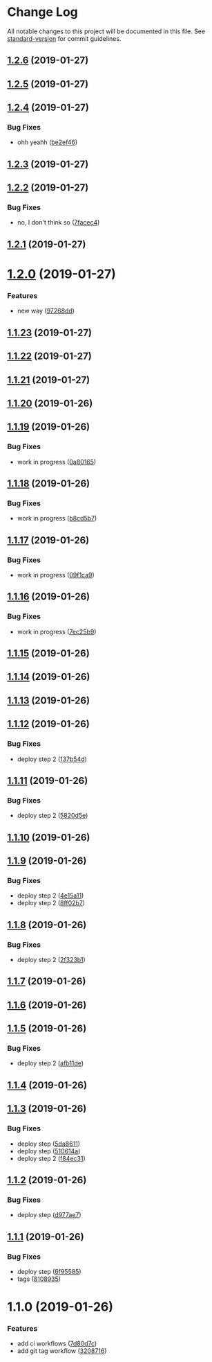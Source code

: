 # Change Log

All notable changes to this project will be documented in this file. See [standard-version](https://github.com/conventional-changelog/standard-version) for commit guidelines.

<a name="1.2.6"></a>
## [1.2.6](https://github.com/predescu/testing-circle-ci/compare/v1.2.5...v1.2.6) (2019-01-27)



<a name="1.2.5"></a>
## [1.2.5](https://github.com/predescu/testing-circle-ci/compare/v1.2.4...v1.2.5) (2019-01-27)



<a name="1.2.4"></a>
## [1.2.4](https://github.com/predescu/testing-circle-ci/compare/v1.2.3...v1.2.4) (2019-01-27)


### Bug Fixes

* ohh yeahh ([be2ef46](https://github.com/predescu/testing-circle-ci/commit/be2ef46))



<a name="1.2.3"></a>
## [1.2.3](https://github.com/predescu/testing-circle-ci/compare/v1.2.2...v1.2.3) (2019-01-27)



<a name="1.2.2"></a>
## [1.2.2](https://github.com/predescu/testing-circle-ci/compare/v1.2.1...v1.2.2) (2019-01-27)


### Bug Fixes

* no, I don't think so ([7facec4](https://github.com/predescu/testing-circle-ci/commit/7facec4))



<a name="1.2.1"></a>
## [1.2.1](https://github.com/predescu/testing-circle-ci/compare/v1.2.0...v1.2.1) (2019-01-27)



<a name="1.2.0"></a>
# [1.2.0](https://github.com/predescu/testing-circle-ci/compare/v1.1.23...v1.2.0) (2019-01-27)


### Features

* new way ([97268dd](https://github.com/predescu/testing-circle-ci/commit/97268dd))



<a name="1.1.23"></a>
## [1.1.23](https://github.com/predescu/testing-circle-ci/compare/v1.1.22...v1.1.23) (2019-01-27)



<a name="1.1.22"></a>
## [1.1.22](https://github.com/predescu/testing-circle-ci/compare/v1.1.21...v1.1.22) (2019-01-27)



<a name="1.1.21"></a>
## [1.1.21](https://github.com/predescu/testing-circle-ci/compare/v1.1.20...v1.1.21) (2019-01-27)



<a name="1.1.20"></a>
## [1.1.20](https://github.com/predescu/testing-circle-ci/compare/v1.1.19...v1.1.20) (2019-01-26)



<a name="1.1.19"></a>
## [1.1.19](https://github.com/predescu/testing-circle-ci/compare/v1.1.18...v1.1.19) (2019-01-26)


### Bug Fixes

* work in progress ([0a80165](https://github.com/predescu/testing-circle-ci/commit/0a80165))



<a name="1.1.18"></a>
## [1.1.18](https://github.com/predescu/testing-circle-ci/compare/v1.1.17...v1.1.18) (2019-01-26)


### Bug Fixes

* work in progress ([b8cd5b7](https://github.com/predescu/testing-circle-ci/commit/b8cd5b7))



<a name="1.1.17"></a>
## [1.1.17](https://github.com/predescu/testing-circle-ci/compare/v1.1.16...v1.1.17) (2019-01-26)


### Bug Fixes

* work in progress ([09f1ca9](https://github.com/predescu/testing-circle-ci/commit/09f1ca9))



<a name="1.1.16"></a>
## [1.1.16](https://github.com/predescu/testing-circle-ci/compare/v1.1.15...v1.1.16) (2019-01-26)


### Bug Fixes

* work in progress ([7ec25b9](https://github.com/predescu/testing-circle-ci/commit/7ec25b9))



<a name="1.1.15"></a>
## [1.1.15](https://github.com/predescu/testing-circle-ci/compare/v1.1.14...v1.1.15) (2019-01-26)



<a name="1.1.14"></a>
## [1.1.14](https://github.com/predescu/testing-circle-ci/compare/v1.1.13...v1.1.14) (2019-01-26)



<a name="1.1.13"></a>
## [1.1.13](https://github.com/predescu/testing-circle-ci/compare/v1.1.12...v1.1.13) (2019-01-26)



<a name="1.1.12"></a>
## [1.1.12](https://github.com/predescu/testing-circle-ci/compare/v1.1.11...v1.1.12) (2019-01-26)


### Bug Fixes

* deploy step 2 ([137b54d](https://github.com/predescu/testing-circle-ci/commit/137b54d))



<a name="1.1.11"></a>
## [1.1.11](https://github.com/predescu/testing-circle-ci/compare/v1.1.10...v1.1.11) (2019-01-26)


### Bug Fixes

* deploy step 2 ([5820d5e](https://github.com/predescu/testing-circle-ci/commit/5820d5e))



<a name="1.1.10"></a>
## [1.1.10](https://github.com/predescu/testing-circle-ci/compare/v1.1.9...v1.1.10) (2019-01-26)



<a name="1.1.9"></a>
## [1.1.9](https://github.com/predescu/testing-circle-ci/compare/v1.1.8...v1.1.9) (2019-01-26)


### Bug Fixes

* deploy step 2 ([4e15a11](https://github.com/predescu/testing-circle-ci/commit/4e15a11))
* deploy step 2 ([8ff02b7](https://github.com/predescu/testing-circle-ci/commit/8ff02b7))



<a name="1.1.8"></a>
## [1.1.8](https://github.com/predescu/testing-circle-ci/compare/v1.1.7...v1.1.8) (2019-01-26)


### Bug Fixes

* deploy step 2 ([2f323b1](https://github.com/predescu/testing-circle-ci/commit/2f323b1))



<a name="1.1.7"></a>
## [1.1.7](https://github.com/predescu/testing-circle-ci/compare/v1.1.6...v1.1.7) (2019-01-26)



<a name="1.1.6"></a>
## [1.1.6](https://github.com/predescu/testing-circle-ci/compare/v1.1.5...v1.1.6) (2019-01-26)



<a name="1.1.5"></a>
## [1.1.5](https://github.com/predescu/testing-circle-ci/compare/v1.1.4...v1.1.5) (2019-01-26)


### Bug Fixes

* deploy step 2 ([afb11de](https://github.com/predescu/testing-circle-ci/commit/afb11de))



<a name="1.1.4"></a>
## [1.1.4](https://github.com/predescu/testing-circle-ci/compare/v1.1.3...v1.1.4) (2019-01-26)



<a name="1.1.3"></a>
## [1.1.3](https://github.com/predescu/testing-circle-ci/compare/v1.1.2...v1.1.3) (2019-01-26)


### Bug Fixes

* deploy step ([5da8611](https://github.com/predescu/testing-circle-ci/commit/5da8611))
* deploy step ([510614a](https://github.com/predescu/testing-circle-ci/commit/510614a))
* deploy step 2 ([f84ec31](https://github.com/predescu/testing-circle-ci/commit/f84ec31))



<a name="1.1.2"></a>
## [1.1.2](https://github.com/predescu/testing-circle-ci/compare/v1.1.1...v1.1.2) (2019-01-26)


### Bug Fixes

* deploy step ([d977ae7](https://github.com/predescu/testing-circle-ci/commit/d977ae7))



<a name="1.1.1"></a>
## [1.1.1](https://github.com/predescu/testing-circle-ci/compare/v1.1.0...v1.1.1) (2019-01-26)


### Bug Fixes

* deploy step ([6f95585](https://github.com/predescu/testing-circle-ci/commit/6f95585))
* tags ([8108935](https://github.com/predescu/testing-circle-ci/commit/8108935))



<a name="1.1.0"></a>
# 1.1.0 (2019-01-26)


### Features

* add ci workflows ([7d80d7c](https://github.com/predescu/testing-circle-ci/commit/7d80d7c))
* add git tag workflow ([3208716](https://github.com/predescu/testing-circle-ci/commit/3208716))
